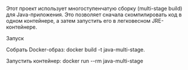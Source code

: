 Этот проект использует многоступенчатую сборку (multi-stage build) для Java-приложения. Это позволяет сначала скомпилировать код в одном контейнере, а затем запустить его в легковесном JRE-контейнере.

Запуск

Собрать Docker-образ:
docker build -t java-multi-stage.

Запустить контейнер:
docker run --rm java-multi-stage
